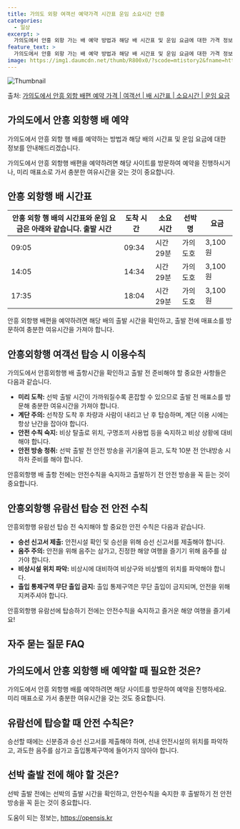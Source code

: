 ```yaml
---
title: 가의도 외항 여객선 예약가격 시간표 운임 소요시간 안흥
categories:
  - 일상
excerpt: >
  가의도에서 안흥 외항 가는 배 예약 방법과 해당 배 시간표 및 운임 요금에 대한 가격 정보를 안내 드리겠습니다. 안전하고 재밋는 안흥 외항행 여행을 위해 아래 정보 참고하시기 바랍니다. 안흥 외항행 배편 예약하기 👈 클릭가의도에서 안흥 외항행 배 시간표출발 시간도착 시간소요 시간선박명요금09:0509:340시간 29분가의도호3,100원14:0514:340시간 29분가의도호3,100원17:3518:040시간 29분가의도호3,100원안흥 외항행 배편 예약하기 👈 클릭가의도에서 안흥외항행 여객선 탑승 시 이용수칙가의도에서 안흥외항행 배 출항시간을 확인하고 출발 전 준비해야 할 중요한 사항들이 있습니다. 중요한 내용미리 도착: 선박 출발 시간이 가까워질수록 혼잡할 수 있으므로 출발 전 매표소를 방문해 충분한 여..
feature_text: >
  가의도에서 안흥 외항 가는 배 예약 방법과 해당 배 시간표 및 운임 요금에 대한 가격 정보를 안내 드리겠습니다. 안전하고 재밋는 안흥 외항행 여행을 위해 아래 정보 참고하시기 바랍니다. 안흥 외항행 배편 예약하기 👈 클릭가의도에서 안흥 외항행 배 시간표출발 시간도착 시간소요 시간선박명요금09:0509:340시간 29분가의도호3,100원14:0514:340시간 29분가의도호3,100원17:3518:040시간 29분가의도호3,100원안흥 외항행 배편 예약하기 👈 클릭가의도에서 안흥외항행 여객선 탑승 시 이용수칙가의도에서 안흥외항행 배 출항시간을 확인하고 출발 전 준비해야 할 중요한 사항들이 있습니다. 중요한 내용미리 도착: 선박 출발 시간이 가까워질수록 혼잡할 수 있으므로 출발 전 매표소를 방문해 충분한 여..
image: https://img1.daumcdn.net/thumb/R800x0/?scode=mtistory2&fname=https%3A%2F%2Fblog.kakaocdn.net%2Fdn%2FJql4R%2FbtsHCodAUw5%2FQGpEr5qnZzJkzK9dMk0QX0%2Fimg.webp
---
```


![Thumbnail](https://img1.daumcdn.net/thumb/R800x0/?scode=mtistory2&fname=https%3A%2F%2Fblog.kakaocdn.net%2Fdn%2FJql4R%2FbtsHCodAUw5%2FQGpEr5qnZzJkzK9dMk0QX0%2Fimg.webp)

<p>출처: <a href="https://opensis.kr/entry/%EA%B0%80%EC%9D%98%EB%8F%84%EC%97%90%EC%84%9C-%EC%95%88%ED%9D%A5-%EC%99%B8%ED%95%AD-%EB%B0%B0%ED%8E%B8-%EC%98%88%EC%95%BD-%EA%B0%80%EA%B2%A9-%EC%97%AC%EA%B0%9D%EC%84%A0-%EB%B0%B0-%EC%8B%9C%EA%B0%84%ED%91%9C-%EC%86%8C%EC%9A%94%EC%8B%9C%EA%B0%84-%EC%9A%B4%EC%9E%84-%EC%9A%94%EA%B8%88" rel="dofollow">가의도에서 안흥 외항 배편 예약 가격 | 여객선 | 배 시간표 | 소요시간 | 운임 요금</a> </p>

## 가의도에서 안흥 외항행 배 예약

가의도에서 안흥 외항 행 배를 예약하는 방법과 해당 배의 시간표 및 운임 요금에 대한 정보를 안내해드리겠습니다.

가의도에서 안흥 외항행 배편을 예약하려면 해당 사이트를 방문하여 예약을 진행하시거나, 미리 매표소로 가서 충분한 여유시간을 갖는 것이
중요합니다.

## 안흥 외항행 배 시간표

안흥 외항 행 배의 시간표와 운임 요금은 아래와 같습니다.  **출발 시간** | **도착 시간** | **소요 시간** | **선박명** | **요금**  
---|---|---|---|---  
09:05 | 09:34 | 시간 29분 | 가의도호 | 3,100원  
14:05 | 14:34 | 시간 29분 | 가의도호 | 3,100원  
17:35 | 18:04 | 시간 29분 | 가의도호 | 3,100원  
  
안흥 외항행 배편을 예약하려면 해당 배의 출발 시간을 확인하고, 출발 전에 매표소를 방문하여 충분한 여유시간을 가져야 합니다.

## 안흥외항행 여객선 탑승 시 이용수칙

가의도에서 안흥외항행 배 출항시간을 확인하고 출발 전 준비해야 할 중요한 사항들은 다음과 같습니다.

  * **미리 도착:** 선박 출발 시간이 가까워질수록 혼잡할 수 있으므로 출발 전 매표소를 방문해 충분한 여유시간을 가져야 합니다.
  * **계단 주의:** 선착장 도착 후 차량과 사람이 내리고 난 후 탑승하며, 계단 이용 시에는 항상 난간을 잡아야 합니다.
  * **안전 수칙 숙지:** 비상 탈출로 위치, 구명조끼 사용법 등을 숙지하고 비상 상황에 대비해야 합니다.
  * **안전 방송 청취:** 선박 출발 전 안전 방송을 귀기울여 듣고, 도착 10분 전 안내방송 시 하차 준비를 해야 합니다.

안흥외항행 배 출항 전에는 안전수칙을 숙지하고 출발하기 전 안전 방송을 꼭 듣는 것이 중요합니다.

## 안흥외항행 유람선 탑승 전 안전 수칙

안흥외항행 유람선 탑승 전 숙지해야 할 중요한 안전 수칙은 다음과 같습니다.

  * **승선 신고서 제출:** 안전시설 확인 및 승선을 위해 승선 신고서를 제출해야 합니다.
  * **음주 주의:** 안전을 위해 음주는 삼가고, 진정한 해양 여행을 즐기기 위해 음주를 삼가야 합니다.
  * **비상시설 위치 파악:** 비상시에 대비하여 비상구와 비상벨의 위치를 파악해야 합니다.
  * **출입 통제구역 무단 출입 금지:** 출입 통제구역은 무단 출입이 금지되며, 안전을 위해 지켜주셔야 합니다.

안흥외항행 유람선에 탑승하기 전에는 안전수칙을 숙지하고 즐거운 해양 여행을 즐기세요!

## 자주 묻는 질문 FAQ

## 가의도에서 안흥 외항행 배 예약할 때 필요한 것은?

가의도에서 안흥 외항행 배를 예약하려면 해당 사이트를 방문하여 예약을 진행하세요. 미리 매표소로 가서 충분한 여유시간을 갖는 것도
중요합니다.

## 유람선에 탑승할 때 안전 수칙은?

승선할 때에는 신분증과 승선 신고서를 제출해야 하며, 선내 안전시설의 위치를 파악하고, 과도한 음주를 삼가고 출입통제구역에 들어가지 않아야
합니다.

## 선박 출발 전에 해야 할 것은?

선박 출발 전에는 선박의 출발 시간을 확인하고, 안전수칙을 숙지한 후 출발하기 전 안전 방송을 꼭 듣는 것이 중요합니다.



 

도움이 되는 정보는, <a href="https://opensis.kr" rel="dofollow">https://opensis.kr</a>


